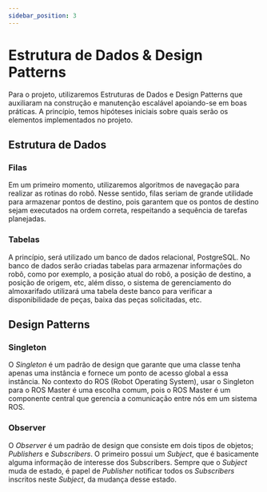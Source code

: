 ```yaml
---
sidebar_position: 3
---
```


# Estrutura de Dados & Design Patterns

Para o projeto, utilizaremos Estruturas de Dados e Design Patterns que auxiliaram na construção e manutenção escalável apoiando-se em boas práticas. A princípio, temos hipóteses iniciais sobre quais serão os elementos implementados no projeto.

## Estrutura de Dados

### Filas

Em um primeiro momento, utilizaremos algoritmos de navegação para realizar as rotinas do robô. Nesse sentido, filas seriam de grande utilidade para armazenar pontos de destino, pois garantem que os pontos de destino sejam executados na ordem correta, respeitando a sequência de tarefas planejadas.

### Tabelas

A princípio, será utilizado um banco de dados relacional, PostgreSQL. No banco de dados serão criadas tabelas para armazenar informações do robô, como por exemplo, a posição atual do robô, a posição de destino, a posição de origem, etc, além disso, o sistema de gerenciamento do almoxarifado utilizará uma tabela deste banco para verificar a disponibilidade de peças, baixa das peças solicitadas, etc.

## Design Patterns

### Singleton

O _Singleton_ é um padrão de design que garante que uma classe tenha apenas uma instância e fornece um ponto de acesso global a essa instância. No contexto do ROS (Robot Operating System), usar o Singleton para o ROS Master é uma escolha comum, pois o ROS Master é um componente central que gerencia a comunicação entre nós em um sistema ROS.

### Observer

O _Observer_ é um padrão de design que consiste em dois tipos de objetos; _Publishers_ e _Subscribers_. O primeiro possui um _Subject_, que é basicamente alguma informação de interesse dos Subscribers. Sempre que o _Subject_ muda de estado, é papel de _Publisher_ notificar todos os _Subscribers_ inscritos neste _Subject_, da mudança desse estado. 
